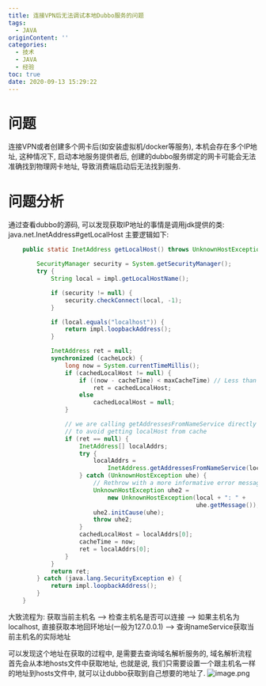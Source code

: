 ```yaml
---
title: 连接VPN后无法调试本地Dubbo服务的问题
tags:
  - JAVA
originContent: ''
categories:
  - 技术
  - JAVA
  - 经验
toc: true
date: 2020-09-13 15:29:22
---
```


# 问题
连接VPN或者创建多个网卡后(如安装虚拟机/docker等服务), 本机会存在多个IP地址, 这种情况下, 启动本地服务提供者后, 创建的dubbo服务绑定的网卡可能会无法准确找到物理网卡地址, 导致消费端启动后无法找到服务.

# 问题分析
通过查看dubbo的源码, 可以发现获取IP地址的事情是调用jdk提供的类: java.net.InetAddress#getLocalHost
主要逻辑如下:
```java
    public static InetAddress getLocalHost() throws UnknownHostException {

        SecurityManager security = System.getSecurityManager();
        try {
            String local = impl.getLocalHostName();

            if (security != null) {
                security.checkConnect(local, -1);
            }

            if (local.equals("localhost")) {
                return impl.loopbackAddress();
            }

            InetAddress ret = null;
            synchronized (cacheLock) {
                long now = System.currentTimeMillis();
                if (cachedLocalHost != null) {
                    if ((now - cacheTime) < maxCacheTime) // Less than 5s old?
                        ret = cachedLocalHost;
                    else
                        cachedLocalHost = null;
                }

                // we are calling getAddressesFromNameService directly
                // to avoid getting localHost from cache
                if (ret == null) {
                    InetAddress[] localAddrs;
                    try {
                        localAddrs =
                            InetAddress.getAddressesFromNameService(local, null);
                    } catch (UnknownHostException uhe) {
                        // Rethrow with a more informative error message.
                        UnknownHostException uhe2 =
                            new UnknownHostException(local + ": " +
                                                     uhe.getMessage());
                        uhe2.initCause(uhe);
                        throw uhe2;
                    }
                    cachedLocalHost = localAddrs[0];
                    cacheTime = now;
                    ret = localAddrs[0];
                }
            }
            return ret;
        } catch (java.lang.SecurityException e) {
            return impl.loopbackAddress();
        }
    }
```
大致流程为: 获取当前主机名 --> 检查主机名是否可以连接 --> 如果主机名为localhost, 直接获取本地回环地址(一般为127.0.0.1) --> 查询nameService获取当前主机名的实际地址

可以发现这个地址在获取的过程中, 是需要去查询域名解析服务的, 域名解析流程首先会从本地hosts文件中获取地址, 也就是说, 我们只需要设置一个跟主机名一样的地址到hosts文件中, 就可以让dubbo获取到自己想要的地址了.
![image.png](/images/2020/09/13/ada1bf87-958d-411e-ba23-722d8439d032.png)